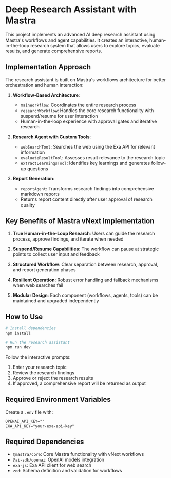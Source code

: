 # Deep Research Assistant with Mastra

This project implements an advanced AI deep research assistant using Mastra's workflows and agent capabilities. It creates an interactive, human-in-the-loop research system that allows users to explore topics, evaluate results, and generate comprehensive reports.

## Implementation Approach

The research assistant is built on Mastra's workflows architecture for better orchestration and human interaction:

1. **Workflow-Based Architecture**:
   - `mainWorkflow`: Coordinates the entire research process
   - `researchWorkflow`: Handles the core research functionality with suspend/resume for user interaction
   - Human-in-the-loop experience with approval gates and iterative research

2. **Research Agent with Custom Tools**:
   - `webSearchTool`: Searches the web using the Exa API for relevant information
   - `evaluateResultTool`: Assesses result relevance to the research topic
   - `extractLearningsTool`: Identifies key learnings and generates follow-up questions

3. **Report Generation**:
   - `reportAgent`: Transforms research findings into comprehensive markdown reports
   - Returns report content directly after user approval of research quality

## Key Benefits of Mastra vNext Implementation

1. **True Human-in-the-Loop Research**: Users can guide the research process, approve findings, and iterate when needed

2. **Suspend/Resume Capabilities**: The workflow can pause at strategic points to collect user input and feedback

3. **Structured Workflow**: Clear separation between research, approval, and report generation phases

4. **Resilient Operation**: Robust error handling and fallback mechanisms when web searches fail

5. **Modular Design**: Each component (workflows, agents, tools) can be maintained and upgraded independently

## How to Use

```bash
# Install dependencies
npm install

# Run the research assistant
npm run dev
```

Follow the interactive prompts:

1. Enter your research topic
2. Review the research findings
3. Approve or reject the research results
4. If approved, a comprehensive report will be returned as output

## Required Environment Variables

Create a `.env` file with:

```
OPENAI_API_KEY=""
EXA_API_KEY="your-exa-api-key"
```

## Required Dependencies

- `@mastra/core`: Core Mastra functionality with vNext workflows
- `@ai-sdk/openai`: OpenAI models integration
- `exa-js`: Exa API client for web search
- `zod`: Schema definition and validation for workflows
